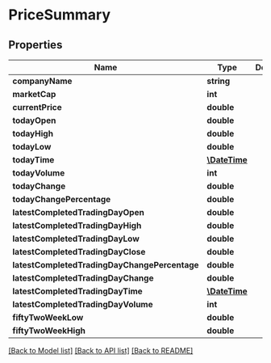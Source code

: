 # PriceSummary

## Properties
Name | Type | Description | Notes
------------ | ------------- | ------------- | -------------
**companyName** | **string** |  | [optional] 
**marketCap** | **int** |  | [optional] 
**currentPrice** | **double** |  | [optional] 
**todayOpen** | **double** |  | [optional] 
**todayHigh** | **double** |  | [optional] 
**todayLow** | **double** |  | [optional] 
**todayTime** | [**\DateTime**](\DateTime.md) |  | [optional] 
**todayVolume** | **int** |  | [optional] 
**todayChange** | **double** |  | [optional] 
**todayChangePercentage** | **double** |  | [optional] 
**latestCompletedTradingDayOpen** | **double** |  | [optional] 
**latestCompletedTradingDayHigh** | **double** |  | [optional] 
**latestCompletedTradingDayLow** | **double** |  | [optional] 
**latestCompletedTradingDayClose** | **double** |  | [optional] 
**latestCompletedTradingDayChangePercentage** | **double** |  | [optional] 
**latestCompletedTradingDayChange** | **double** |  | [optional] 
**latestCompletedTradingDayTime** | [**\DateTime**](\DateTime.md) |  | [optional] 
**latestCompletedTradingDayVolume** | **int** |  | [optional] 
**fiftyTwoWeekLow** | **double** |  | [optional] 
**fiftyTwoWeekHigh** | **double** |  | [optional] 

[[Back to Model list]](../../README.md#documentation-for-models) [[Back to API list]](../../README.md#documentation-for-api-endpoints) [[Back to README]](../../README.md)

